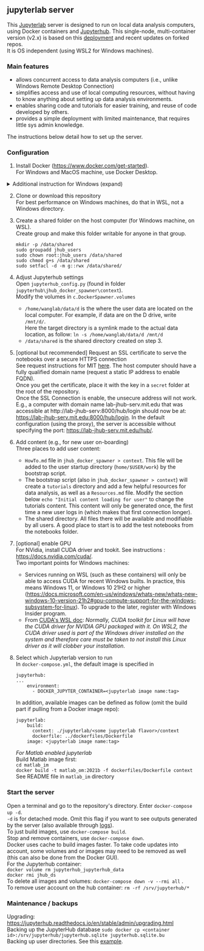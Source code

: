 ## jupyterlab server
This [Jupyterlab](https://jupyterlab.readthedocs.io/en/latest/) server is designed to run on local data analysis computers, using Docker containers and [Jupyterhub](https://jupyterhub.readthedocs.io/en/stable/). This single-node, multi-container version (v2.x) is based on this [deployment](https://github.com/defeo/jupyterhub-docker/) and recent updates on forked repos.  
It is OS independent (using WSL2 for Windows machines). 

### Main features
- allows concurrent access to data analysis computers (i.e., unlike Windows Remote Desktop Connection) 
- simplifies access and use of local computing resources, without having to know anything about setting up data analysis environments.  
- enables sharing code and tutorials for easier training, and reuse of code developed by others.
- provides a simple deployment with limited maintenance, that requires little sys admin knowledge.
  
The instructions below detail how to set up the server. 

### Configuration
1. Install Docker (https://www.docker.com/get-started).  
For Windows and MacOS machine, use Docker Desktop.  
<details>
  <summary>Additional instruction for Windows (expand)</summary>
	
   * Set up WSL if it's not already installed: https://docs.microsoft.com/en-us/windows/wsl/setup/environment.  
   * [optional but advisable] Move WSL and Docker to a dedicated disk. Exemple below to move them to the "J" disk.  
		    **WSL**   
		    * Open PowerShell  
		    * List installed distributions `wsl -l`  
		    * Create target directory and move there  
		      `cd J:\` `mkdir WSL` `cd WSL` `mkdir Ubuntu2004` `cd Ubuntu2004`  
		    * Shutdown WSL `wsl --shutdown`  
		    * Export default distro, e.g. `wsl --export Ubuntu-20.04 Ubuntu-20.04-LTS.tar`  
		    * Unregister it `wsl --unregister Ubuntu-20.04`  
		    * Import WSL in the current directory `wsl --import Ubuntu-20.04 J:\Docker\ .\Ubuntu-20.04-LTS.tar`  
		    * Make it the default user distro `wsl -s Ubuntu-20.04`  
		    * Check that import worked `wsl -l`  
		    -  
		    **Same procedure for Docker**  
		    `cd J:\` `mkdir Docker` `cd Docker`  
		    `wsl --shutdown`  
		    `wsl --export docker-desktop-data docker-desktop-data.tar`  
		    `wsl --unregister docker-desktop-data`  
		    `wsl --import docker-desktop-data J:\Docker\`
		    `docker-desktop-data.tar --version 2`  
   * In Docker settings, enable the WSL2 based engine. Run Docker commands from WSL terminal (e.g., Start Menu > Ubuntu).  
	
</details>

2. Clone or download this repository  
For best performance on Windows machines, do that in WSL, not a Windows directory. 

3. Create a shared folder on the host computer (for Windows machine, on WSL).   
Create group and make this folder writable for anyone in that group.
	```
	mkdir -p /data/shared
	sudo groupadd jhub_users
	sudo chown root:jhub_users /data/shared
	sudo chmod g+s /data/shared
	sudo setfacl -d -m g::rwx /data/shared/
	```

4. Adjust Jupyterhub settings  
Open `jupyterhub_config.py` (found in folder `jupyterhub\jhub_docker_spawner\context`).  
Modify the volumes in `c.DockerSpawner.volumes`
	* `/home/wanglab/data/d` is the where the user data are located on the local computer. For example, if data are on the D drive, write `/mnt/d/`.  
	Here the target directory is a symlink made to the actual data location, as follow:
	`ln -s /home/wanglab/data/d /mnt/d`   
	* `/data/shared` is the shared directory created on step 3. 

5. [optional but recommended] Request an SSL certificate to serve the notebooks over a secure HTTPS connection  
See request instructions for MIT [here](http://kb.mit.edu/confluence/x/x487). The host computer should have a fully qualified domain name (request a static IP address to enable FQDN).  
Once you get the certificate, place it with the key in a `secret` folder at the root of the repository.   
Once the SSL Connection is enable, the unsecure address will not work. E.g., a computer with domain name lab-jhub-serv.mit.edu that was accessible at http://lab-jhub-serv:8000/hub/login should now be at: https://lab-jhub-serv.mit.edu:8000/hub/login. In the default configuration (using the proxy), the server is accessible without specifying the port: https://lab-jhub-serv.mit.edu/hub/.  

6. Add content (e.g., for new user on-boarding)  
	Three places to add user content:  
	* `HowTo.md` file in `jhub_docker_spawner > context`. This file will be added to the user startup directory (`home/$USER/work`) by the bootstrap script.  
	* The bootstrap script (also in `jhub_docker_spawner > context`) will create a `tutorials` directory and add a few helpful resources for data analysis, as well as a `Resources.md` file. Modify the section below `echo "Initial content loading for user"` to change the tutorials content. This content will only be generated once, the first time a new user logs in (which makes that first connection longer).  
	* The shared directory. All files there will be available and modifiable by all users. A good place to start is to add the test notebooks from the notebooks folder.   

7. [optional] enable GPU  
	For NVidia, install CUDA driver and tookit. See instructions : https://docs.nvidia.com/cuda/.  
	Two important points for Windows machines:  
	* Services running on WSL (such as these containers) will only be able to access CUDA for recent Windows builts. In practice, this means Windows 11, or Windows 10 21H2 or higher (https://docs.microsoft.com/en-us/windows/whats-new/whats-new-windows-10-version-21h2#gpu-compute-support-for-the-windows-subsystem-for-linux). To upgrade to the later, register with Windows Insider program.
	* From [CUDA's WSL doc](https://docs.nvidia.com/cuda/wsl-user-guide/index.html): *Normally, CUDA toolkit for Linux will have the CUDA driver for NVIDIA GPU packaged with it. On WSL2, the CUDA driver used is part of the Windows driver installed on the system and therefore care must be taken to not install this Linux driver as it will clobber your installation.*

8. Select which Jupyterlab version to run  
	In `docker-compose.yml`, the default image is specified in  
	```
	jupyterhub:
	...
	    environment:
	      - DOCKER_JUPYTER_CONTAINER=<jupyterlab image name:tag>
	```
	In addition, available images can be defined as follow (omit the build part if pulling from a Docker image repo):  
	```
	jupyterlab:
	    build: 
	      context: ./jupyterlab/<some jupyterlab flavor>/context
	      dockerfile: ../dockerfiles/Dockerfile
	    image: <jupyterlab image name:tag>
	```
	*For Matlab enabled jupyterlab*  
	   Build Matlab image first:  
	   `cd matlab_im`  
	   `docker build -t matlab_om:2021b -f dockerfiles/Dockerfile context`  
	   See README file in `matlab_im` directory

### Start the server  
Open a terminal and go to the repository's directory. Enter `docker-compose up -d`.  
`-d` is for detached mode. Omit this flag if you want to see outputs generated by the server (also available through [logs](https://docs.docker.com/engine/reference/commandline/logs/)).  
To just build images, use `docker-compose build`.  
Stop and remove containers, use `docker-compose down`.  
Docker uses cache to build images faster. To take code updates into account, some volumes and or images may need to be removed as well (this can also be done from the Docker GUI).   
For the Jupyterhub container:  
`docker volume rm jupyterhub_jupyterhub_data`  
`docker rmi jhub_ds`  
To delete all images and volumes: `docker-compose down -v --rmi all` .  
To remove user account on the hub container: `rm -rf /srv/jupyterhub/*`

### Maintenance / backups
Upgrading: https://jupyterhub.readthedocs.io/en/stable/admin/upgrading.html  
Backing up the JupyterHub database `sudo docker cp <container id>:/srv/jupyterhub/jupyterhub.sqlite jupyterhub.sqlite.bu`  
Backing up user directories. See this [example](https://github.com/jupyterhub/jupyterhub-deploy-docker#how-can-i-backup-a-users-notebook-directory). 


